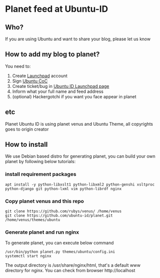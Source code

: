 # Planet feed at Ubuntu-ID

## Who?

If you are using Ubuntu and want to share your blog, please let us know

## How to add my blog to planet?

You need to:
1. Create [Launchpad](https://launchpad.net) account
2. Sign [Ubuntu CoC](http://wiki.ubuntu-id.org/DokumentasiKomunitas/Tandatangan-CoC)
3. Create ticket/bug in [Ubuntu ID Launchpad page](https://bugs.launchpad.net/ubuntu-id-web/+filebug)
4. Inform what your full name and feed address
5. (optional) Hackergotchi if you want you face appear in planet

## etc
Planet Ubuntu ID is using planet venus and Ubuntu Theme, all copyrights
goes to origin creator

## How to install

We use Debian based distro for generating planet, you can build your own planet by following below tutorials:

### install requirement packages

```
apt install -y python-libxslt1 python-libxml2 python-genshi xsltproc python-django git python-lxml vim python-librdf nginx
```


### Copy planet venus and this repo

```
git clone https://github.com/rubys/venus/ /home/venus
git clone https://github.com/ubuntu-id/planet.git /home/venus/themes/ubuntu
```

### Generate planet and run nginx

To generate planet, you can execute below command

```
/usr/bin/python planet.py themes/ubuntu/config.ini
systemctl start nginx
```

The output directory is /usr/share/nginx/html, that's a default www directory for nginx. You can check from
browser http://localhost
